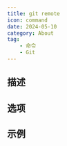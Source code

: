 ```yaml
---
title: git remote
icon: command
date: 2024-05-10
category: About
tag:
    - 命令
    - Git
---
```


## 描述



## 选项



## 示例
